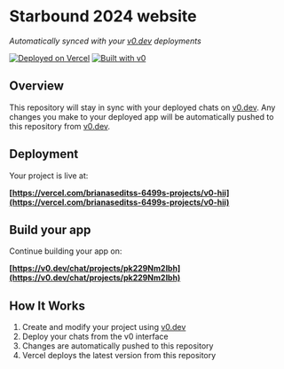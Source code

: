 # Starbound 2024 website

*Automatically synced with your [v0.dev](https://v0.dev) deployments*

[![Deployed on Vercel](https://img.shields.io/badge/Deployed%20on-Vercel-black?style=for-the-badge&logo=vercel)](https://vercel.com/brianaseditss-6499s-projects/v0-hii)
[![Built with v0](https://img.shields.io/badge/Built%20with-v0.dev-black?style=for-the-badge)](https://v0.dev/chat/projects/pk229Nm2Ibh)

## Overview

This repository will stay in sync with your deployed chats on [v0.dev](https://v0.dev).
Any changes you make to your deployed app will be automatically pushed to this repository from [v0.dev](https://v0.dev).

## Deployment

Your project is live at:

**[https://vercel.com/brianaseditss-6499s-projects/v0-hii](https://vercel.com/brianaseditss-6499s-projects/v0-hii)**

## Build your app

Continue building your app on:

**[https://v0.dev/chat/projects/pk229Nm2Ibh](https://v0.dev/chat/projects/pk229Nm2Ibh)**

## How It Works

1. Create and modify your project using [v0.dev](https://v0.dev)
2. Deploy your chats from the v0 interface
3. Changes are automatically pushed to this repository
4. Vercel deploys the latest version from this repository
